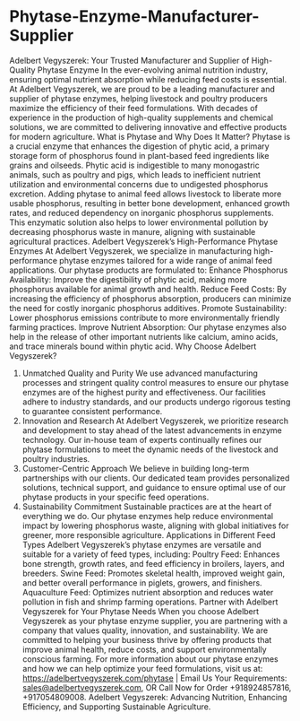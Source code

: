# Phytase-Enzyme-Manufacturer-Supplier
Adelbert Vegyszerek: Your Trusted Manufacturer and Supplier of High-Quality Phytase Enzyme
In the ever-evolving animal nutrition industry, ensuring optimal nutrient absorption while reducing feed costs is essential. At Adelbert Vegyszerek, we are proud to be a leading manufacturer and supplier of phytase enzymes, helping livestock and poultry producers maximize the efficiency of their feed formulations. With decades of experience in the production of high-quality supplements and chemical solutions, we are committed to delivering innovative and effective products for modern agriculture.
What is Phytase and Why Does It Matter?
Phytase is a crucial enzyme that enhances the digestion of phytic acid, a primary storage form of phosphorus found in plant-based feed ingredients like grains and oilseeds. Phytic acid is indigestible to many monogastric animals, such as poultry and pigs, which leads to inefficient nutrient utilization and environmental concerns due to undigested phosphorus excretion.
Adding phytase to animal feed allows livestock to liberate more usable phosphorus, resulting in better bone development, enhanced growth rates, and reduced dependency on inorganic phosphorus supplements. This enzymatic solution also helps to lower environmental pollution by decreasing phosphorus waste in manure, aligning with sustainable agricultural practices.
Adelbert Vegyszerek’s High-Performance Phytase Enzymes
At Adelbert Vegyszerek, we specialize in manufacturing high-performance phytase enzymes tailored for a wide range of animal feed applications. Our phytase products are formulated to:
Enhance Phosphorus Availability: Improve the digestibility of phytic acid, making more phosphorus available for animal growth and health.
Reduce Feed Costs: By increasing the efficiency of phosphorus absorption, producers can minimize the need for costly inorganic phosphorus additives.
Promote Sustainability: Lower phosphorus emissions contribute to more environmentally friendly farming practices.
Improve Nutrient Absorption: Our phytase enzymes also help in the release of other important nutrients like calcium, amino acids, and trace minerals bound within phytic acid.
Why Choose Adelbert Vegyszerek?
1. Unmatched Quality and Purity
We use advanced manufacturing processes and stringent quality control measures to ensure our phytase enzymes are of the highest purity and effectiveness. Our facilities adhere to industry standards, and our products undergo rigorous testing to guarantee consistent performance.
2. Innovation and Research
At Adelbert Vegyszerek, we prioritize research and development to stay ahead of the latest advancements in enzyme technology. Our in-house team of experts continually refines our phytase formulations to meet the dynamic needs of the livestock and poultry industries.
3. Customer-Centric Approach
We believe in building long-term partnerships with our clients. Our dedicated team provides personalized solutions, technical support, and guidance to ensure optimal use of our phytase products in your specific feed operations.
4. Sustainability Commitment
Sustainable practices are at the heart of everything we do. Our phytase enzymes help reduce environmental impact by lowering phosphorus waste, aligning with global initiatives for greener, more responsible agriculture.
Applications in Different Feed Types
Adelbert Vegyszerek’s phytase enzymes are versatile and suitable for a variety of feed types, including:
Poultry Feed: Enhances bone strength, growth rates, and feed efficiency in broilers, layers, and breeders.
Swine Feed: Promotes skeletal health, improved weight gain, and better overall performance in piglets, growers, and finishers.
Aquaculture Feed: Optimizes nutrient absorption and reduces water pollution in fish and shrimp farming operations.
Partner with Adelbert Vegyszerek for Your Phytase Needs
When you choose Adelbert Vegyszerek as your phytase enzyme supplier, you are partnering with a company that values quality, innovation, and sustainability. We are committed to helping your business thrive by offering products that improve animal health, reduce costs, and support environmentally conscious farming.
For more information about our phytase enzymes and how we can help optimize your feed formulations, visit us at: https://adelbertvegyszerek.com/phytase | Email Us Your Requirements: sales@adelbertvegyszerek.com, OR Call Now for Order +918924857816, +917054809008.
Adelbert Vegyszerek: Advancing Nutrition, Enhancing Efficiency, and Supporting Sustainable Agriculture.

